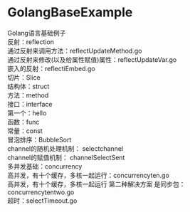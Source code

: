 # GolangBaseExample
Golang语言基础例子<br/>
反射：reflection<br/>
通过反射来调用方法：reflectUpdateMethod.go<br/>
通过反射来修改(以及给属性赋值)属性：reflectUpdateVar.go<br/>
嵌入的反射：reflectiEmbed.go<br/>
切片：Slice  <br/>
结构体：struct  <br/>
方法：method  <br/>
接口：interface <br/>
第一个：hello <br/>
函数：func   <br/>
常量：const <br/>
冒泡排序：BubbleSort <br/>
channel的随机处理机制： selectchannel<br/>
channel的赋值机制： channelSelectSent<br/>
多并发基础：concurrency<br/>
高并发，有十个缓存，多核一起运行：concurrencyten.go<br/>
高并发，有十个缓存，多核一起运行 第二种解决方案 是同步包：concurrencytentwo.go <br/>
超时：selectTimeout.go<br/>
<br/>
<br/>
